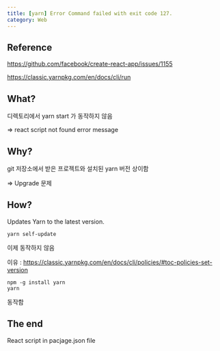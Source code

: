 ```yaml
---
title: [yarn] Error Command failed with exit code 127.
category: Web
---
```


## Reference

https://github.com/facebook/create-react-app/issues/1155

https://classic.yarnpkg.com/en/docs/cli/run

## What?

디렉토리에서 yarn start 가 동작하지 않음

 => react script not found error message

## Why?

git 저장소에서 받은 프로젝트와 설치된 yarn 버전 상이함

=> Upgrade 문제

## How?

Updates Yarn to the latest version.

```
yarn self-update
```

이제 동작하지 않음

이유 : https://classic.yarnpkg.com/en/docs/cli/policies/#toc-policies-set-version

```
npm -g install yarn
yarn
```

동작함

## The end

React script in pacjage.json file



